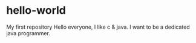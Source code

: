 # hello-world
My first repository
Hello everyone,
I like c & java. I want to be a dedicated java programmer.
